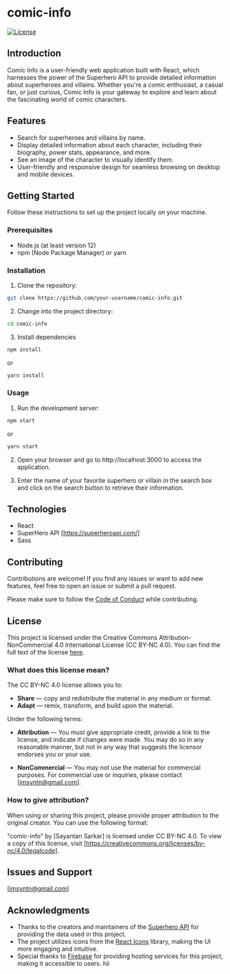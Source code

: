# comic-info

[![License](https://img.shields.io/badge/License-CC%20BY--NC%204.0-blue.svg)](https://creativecommons.org/licenses/by-nc/4.0/)

## Introduction

Comic Info is a user-friendly web application built with React, which harnesses the power of the Superhero API to provide detailed information about superheroes and villains. Whether you're a comic enthusiast, a casual fan, or just curious, Comic Info is your gateway to explore and learn about the fascinating world of comic characters.

## Features

- Search for superheroes and villains by name.
- Display detailed information about each character, including their biography, power stats, appearance, and more.
- See an image of the character to visually identify them.
- User-friendly and responsive design for seamless browsing on desktop and mobile devices.

## Getting Started

Follow these instructions to set up the project locally on your machine.

### Prerequisites

- Node.js (at least version 12)
- npm (Node Package Manager) or yarn

### Installation

1. Clone the repository:

```bash
git clone https://github.com/your-username/comic-info.git
```

2. Change into the project directory:

```bash
cd comic-info
```

3. Install dependencies

```bash
npm install
```

or

```bash
yarn install
```

### Usage

1. Run the development server:

```bash
npm start
```

or

```bash
yarn start
```

2. Open your browser and go to http://localhost:3000 to access the application.

3. Enter the name of your favorite superhero or villain in the search box and click on the search button to retrieve their information.

## Technologies

* React
* SuperHero API [https://superheroapi.com/]
* Sass

## Contributing

Contributions are welcome! If you find any issues or want to add new features, feel free to open an issue or submit a pull request.

Please make sure to follow the [Code of Conduct](CODE_OF_CONDUCT.md) while contributing.

## License

This project is licensed under the Creative Commons Attribution-NonCommercial 4.0 International License (CC BY-NC 4.0). You can find the full text of the license [here](https://creativecommons.org/licenses/by-nc/4.0/).

### What does this license mean?

The CC BY-NC 4.0 license allows you to:

- **Share** — copy and redistribute the material in any medium or format.
- **Adapt** — remix, transform, and build upon the material.

Under the following terms:

- **Attribution** — You must give appropriate credit, provide a link to the license, and indicate if changes were made. You may do so in any reasonable manner, but not in any way that suggests the licensor endorses you or your use.

- **NonCommercial** — You may not use the material for commercial purposes. For commercial use or inquiries, please contact [imsyntn@gmail.com].

### How to give attribution?

When using or sharing this project, please provide proper attribution to the original creator. You can use the following format:

"comic-info" by [Sayantan Sarkar] is licensed under CC BY-NC 4.0. To view a copy of this license, visit [https://creativecommons.org/licenses/by-nc/4.0/legalcode].

## Issues and Support

[imsyntn@gmail.com]

## Acknowledgments

- Thanks to the creators and maintainers of the [Superhero API](https://superheroapi.com/) for providing the data used in this project.
- The project utilizes icons from the [React Icons](https://react-icons.github.io/react-icons/) library, making the UI more engaging and intuitive.
- Special thanks to [Firebase](https://firebase.google.com/) for providing hosting services for this project, making it accessible to users.
hii